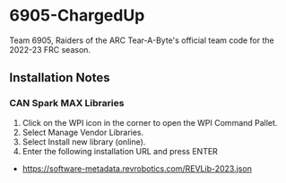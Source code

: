 # 6905-ChargedUp

Team 6905, Raiders of the ARC Tear-A-Byte's official team code for the 2022-23 FRC season.

## Installation Notes

### CAN Spark MAX Libraries

1) Click on the WPI icon in the corner to open the WPI Command Pallet.
2) Select Manage Vendor Libraries.
3) Select Install new library (online).
4) Enter the following installation URL and press ENTER
- https://software-metadata.revrobotics.com/REVLib-2023.json 